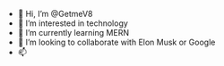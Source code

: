 - 👋 Hi, I’m @GetmeV8
- 👀 I’m interested in technology
- 🌱 I’m currently learning MERN
- 💞️ I’m looking to collaborate with Elon Musk or Google
- 📫 

<!---
GetmeV8/GetmeV8 is a ✨ special ✨ repository because its `README.md` (this file) appears on your GitHub profile.
You can click the Preview link to take a look at your changes.
--->
